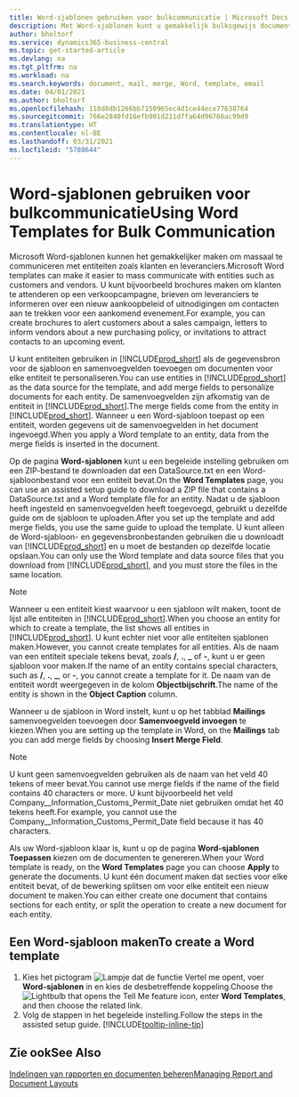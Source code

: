 ```yaml
---
title: Word-sjablonen gebruiken voor bulkcommunicatie | Microsoft Docs
description: Met Word-sjablonen kunt u gemakkelijk bulksgewijs documenten maken die zijn gepersonaliseerd voor specifieke entiteiten.
author: bholtorf
ms.service: dynamics365-business-central
ms.topic: get-started-article
ms.devlang: na
ms.tgt_pltfrm: na
ms.workload: na
ms.search.keywords: document, mail, merge, Word, template, email
ms.date: 04/01/2021
ms.author: bholtorf
ms.openlocfilehash: 118d8db1266bb7150965ec4d1ce44ece77638764
ms.sourcegitcommit: 766e2840fd16efb901d211d7fa64d96766ac99d9
ms.translationtype: HT
ms.contentlocale: nl-BE
ms.lasthandoff: 03/31/2021
ms.locfileid: "5788644"
---
```

# <a name="using-word-templates-for-bulk-communication"></a><span data-ttu-id="c8ca3-103">Word-sjablonen gebruiken voor bulkcommunicatie</span><span class="sxs-lookup"><span data-stu-id="c8ca3-103">Using Word Templates for Bulk Communication</span></span>
<span data-ttu-id="c8ca3-104">Microsoft Word-sjablonen kunnen het gemakkelijker maken om massaal te communiceren met entiteiten zoals klanten en leveranciers.</span><span class="sxs-lookup"><span data-stu-id="c8ca3-104">Microsoft Word templates can make it easier to mass communicate with entities such as customers and vendors.</span></span> <span data-ttu-id="c8ca3-105">U kunt bijvoorbeeld brochures maken om klanten te attenderen op een verkoopcampagne, brieven om leveranciers te informeren over een nieuw aankoopbeleid of uitnodigingen om contacten aan te trekken voor een aankomend evenement.</span><span class="sxs-lookup"><span data-stu-id="c8ca3-105">For example, you can create brochures to alert customers about a sales campaign, letters to inform vendors about a new purchasing policy, or invitations to attract contacts to an upcoming event.</span></span>

<span data-ttu-id="c8ca3-106">U kunt entiteiten gebruiken in [!INCLUDE[prod_short](includes/prod_short.md)] als de gegevensbron voor de sjabloon en samenvoegvelden toevoegen om documenten voor elke entiteit te personaliseren.</span><span class="sxs-lookup"><span data-stu-id="c8ca3-106">You can use entities in [!INCLUDE[prod_short](includes/prod_short.md)] as the data source for the template, and add merge fields to personalize documents for each entity.</span></span> <span data-ttu-id="c8ca3-107">De samenvoegvelden zijn afkomstig van de entiteit in [!INCLUDE[prod_short](includes/prod_short.md)].</span><span class="sxs-lookup"><span data-stu-id="c8ca3-107">The merge fields come from the entity in [!INCLUDE[prod_short](includes/prod_short.md)].</span></span> <span data-ttu-id="c8ca3-108">Wanneer u een Word-sjabloon toepast op een entiteit, worden gegevens uit de samenvoegvelden in het document ingevoegd.</span><span class="sxs-lookup"><span data-stu-id="c8ca3-108">When you apply a Word template to an entity, data from the merge fields is inserted in the document.</span></span>

<span data-ttu-id="c8ca3-109">Op de pagina **Word-sjablonen** kunt u een begeleide instelling gebruiken om een ZIP-bestand te downloaden dat een DataSource.txt en een Word-sjabloonbestand voor een entiteit bevat.</span><span class="sxs-lookup"><span data-stu-id="c8ca3-109">On the **Word Templates** page, you can use an assisted setup guide to download a ZIP file that contains a DataSource.txt and a Word template file for an entity.</span></span> <span data-ttu-id="c8ca3-110">Nadat u de sjabloon heeft ingesteld en samenvoegvelden heeft toegevoegd, gebruikt u dezelfde guide om de sjabloon te uploaden.</span><span class="sxs-lookup"><span data-stu-id="c8ca3-110">After you set up the template and add merge fields, you use the same guide to upload the template.</span></span> <span data-ttu-id="c8ca3-111">U kunt alleen de Word-sjabloon- en gegevensbronbestanden gebruiken die u downloadt van [!INCLUDE[prod_short](includes/prod_short.md)] en u moet de bestanden op dezelfde locatie opslaan.</span><span class="sxs-lookup"><span data-stu-id="c8ca3-111">You can only use the Word template and data source files that you download from [!INCLUDE[prod_short](includes/prod_short.md)], and you must store the files in the same location.</span></span>

> [!NOTE]
> <span data-ttu-id="c8ca3-112">Wanneer u een entiteit kiest waarvoor u een sjabloon wilt maken, toont de lijst alle entiteiten in [!INCLUDE[prod_short](includes/prod_short.md)].</span><span class="sxs-lookup"><span data-stu-id="c8ca3-112">When you choose an entity for which to create a template, the list shows all entities in [!INCLUDE[prod_short](includes/prod_short.md)].</span></span> <span data-ttu-id="c8ca3-113">U kunt echter niet voor alle entiteiten sjablonen maken.</span><span class="sxs-lookup"><span data-stu-id="c8ca3-113">However, you cannot create templates for all entities.</span></span> <span data-ttu-id="c8ca3-114">Als de naam van een entiteit speciale tekens bevat, zoals **/**, **.**, **_** of **-**, kunt u er geen sjabloon voor maken.</span><span class="sxs-lookup"><span data-stu-id="c8ca3-114">If the name of an entity contains special characters, such as **/**, **.**, **_**, or **-**, you cannot create a template for it.</span></span> <span data-ttu-id="c8ca3-115">De naam van de entiteit wordt weergegeven in de kolom **Objectbijschrift**.</span><span class="sxs-lookup"><span data-stu-id="c8ca3-115">The name of the entity is shown in the **Object Caption** column.</span></span>

<span data-ttu-id="c8ca3-116">Wanneer u de sjabloon in Word instelt, kunt u op het tabblad **Mailings** samenvoegvelden toevoegen door **Samenvoegveld invoegen** te kiezen.</span><span class="sxs-lookup"><span data-stu-id="c8ca3-116">When you are setting up the template in Word, on the **Mailings** tab you can add merge fields by choosing **Insert Merge Field**.</span></span>

> [!NOTE]
> <span data-ttu-id="c8ca3-117">U kunt geen samenvoegvelden gebruiken als de naam van het veld 40 tekens of meer bevat.</span><span class="sxs-lookup"><span data-stu-id="c8ca3-117">You cannot use merge fields if the name of the field contains 40 characters or more.</span></span> <span data-ttu-id="c8ca3-118">U kunt bijvoorbeeld het veld Company__Information_Customs_Permit_Date niet gebruiken omdat het 40 tekens heeft.</span><span class="sxs-lookup"><span data-stu-id="c8ca3-118">For example, you cannot use the Company__Information_Customs_Permit_Date field because it has 40 characters.</span></span> 

<span data-ttu-id="c8ca3-119">Als uw Word-sjabloon klaar is, kunt u op de pagina **Word-sjablonen** **Toepassen** kiezen om de documenten te genereren.</span><span class="sxs-lookup"><span data-stu-id="c8ca3-119">When your Word template is ready, on the **Word Templates** page you can choose **Apply** to generate the documents.</span></span> <span data-ttu-id="c8ca3-120">U kunt één document maken dat secties voor elke entiteit bevat, of de bewerking splitsen om voor elke entiteit een nieuw document te maken.</span><span class="sxs-lookup"><span data-stu-id="c8ca3-120">You can either create one document that contains sections for each entity, or split the operation to create a new document for each entity.</span></span>

## <a name="to-create-a-word-template"></a><span data-ttu-id="c8ca3-121">Een Word-sjabloon maken</span><span class="sxs-lookup"><span data-stu-id="c8ca3-121">To create a Word template</span></span>
1. <span data-ttu-id="c8ca3-122">Kies het pictogram ![Lampje dat de functie Vertel me opent](media/ui-search/search_small.png "Vertel me wat u wilt doen"), voer **Word-sjablonen** in en kies de desbetreffende koppeling.</span><span class="sxs-lookup"><span data-stu-id="c8ca3-122">Choose the ![Lightbulb that opens the Tell Me feature](media/ui-search/search_small.png "Tell me what you want to do") icon, enter **Word Templates**, and then choose the related link.</span></span>
2. <span data-ttu-id="c8ca3-123">Volg de stappen in het begeleide instelling.</span><span class="sxs-lookup"><span data-stu-id="c8ca3-123">Follow the steps in the assisted setup guide.</span></span> [!INCLUDE[tooltip-inline-tip](includes/tooltip-inline-tip_md.md)]

## <a name="see-also"></a><span data-ttu-id="c8ca3-124">Zie ook</span><span class="sxs-lookup"><span data-stu-id="c8ca3-124">See Also</span></span>
[<span data-ttu-id="c8ca3-125">Indelingen van rapporten en documenten beheren</span><span class="sxs-lookup"><span data-stu-id="c8ca3-125">Managing Report and Document Layouts</span></span>](ui-manage-report-layouts.md)  
